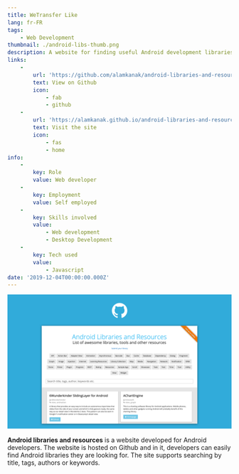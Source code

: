 ```yaml
---
title: WeTransfer Like
lang: fr-FR
tags:
    - Web Development
thumbnail: ./android-libs-thumb.png
description: A website for finding useful Android development libraries.
links:
    -
        url: 'https://github.com/alamkanak/android-libraries-and-resources'
        text: View on Github
        icon:
            - fab
            - github
    -
        url: 'https://alamkanak.github.io/android-libraries-and-resources'
        text: Visit the site
        icon:
            - fas
            - home
info:
    -
        key: Role
        value: Web developer
    -
        key: Employment
        value: Self employed
    -
        key: Skills involved
        value:
            - Web development
            - Desktop Development
    -
        key: Tech used
        value:
            - Javascript
date: '2019-12-04T00:00:00.000Z'
---
```

![An image](/android-libs.png)

**Android libraries and resources** is a website developed for Android developers. The website is hosted on Github and in it, developers can easily find Android libraries they are looking for. The site supports searching by title, tags, authors or keywords.
